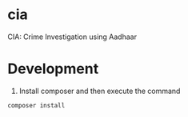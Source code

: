 # cia
CIA: Crime Investigation using Aadhaar


# Development

1) Install composer and then execute the command

`composer install`
